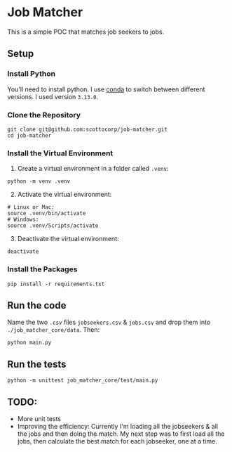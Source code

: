 # Job Matcher

This is a simple POC that matches job seekers to jobs.

## Setup

### Install Python

You'll need to install python. I use [conda](https://anaconda.org/anaconda/conda) to switch between different versions. I used version `3.13.0`.

### Clone the Repository

```
git clone git@github.com:scottocorp/job-matcher.git
cd job-matcher
```

### Install the Virtual Environment

1. Create a virtual environment in a folder called `.venv`:

```
python -m venv .venv
```

2. Activate the virtual environment:

```
# Linux or Mac:
source .venv/bin/activate
# Windows:
source .venv/Scripts/activate
```
3. Deactivate the virtual environment:

```
deactivate
```
### Install the Packages

```
pip install -r requirements.txt
```
## Run the code
 Name the two `.csv` files `jobseekers.csv` & `jobs.csv` and drop them into `./job_matcher_core/data`. Then:
```
python main.py
```
## Run the tests
```
python -m unittest job_matcher_core/test/main.py
```
## TODO:
- More unit tests
- Improving the efficiency: Currently I'm loading all the jobseekers & all the jobs and then doing the match. My next step was to first load all the jobs, then calculate the best match for each jobseeker, one at a time.

